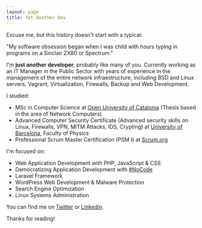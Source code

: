 ```yaml
---
layout: page
title: Yet Another Dev
---
```


Excuse me, but this history doesn't start with a typical:

<div class="message">
  "My software obsession began when I was child with hours typing in programs on a Sinclair ZX80 or Spectrum."
</div>

I'm **just another developer**, probably like many of you. Currently working as an IT Manager in the Public Sector with years of experience in the management of the entire network infraestructure, including BSD and Linux servers, Vagrant, Virtualization, Firewalls, Backup and Web Development.

I studied:

- MSc in Computer Science at [Open University of Catalonia](https://www.uoc.edu) (Thesis based in the area of Network Computers)
- Advanced Computer Security Certificate (Advanced security skills on Linux, Firewalls, VPN, MITM Attacks, IDS, Crypting) at [University of Barcelona](https://www.ub.edu), Faculty of Physics
- Professional Scrum Master Certification (PSM I) at [Scrum.org](https://www.scrum.org/user/177832)

I'm focused on:

- Web Application Development with PHP, JavaScript & CSS
- Democratizing Application Development with [#NoCode](https://en.wikipedia.org/wiki/No-code_development_platform)
- Laravel Framework
- WordPress Web Development & Malware Protection
- Search Engine Optimization
- Linux Systems Administration

You can find me on [Twitter](https://twitter.com/itscanton) or [Linkedin](https://linkedin.com/in/itscanton).

Thanks for reading!

